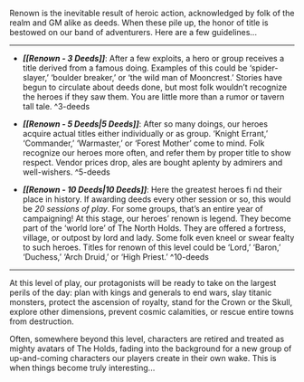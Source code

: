 Renown is the inevitable result of heroic action, acknowledged by folk of the realm and GM alike as deeds. When these pile up, the honor of title is bestowed on our band of adventurers. Here are a few guidelines...

----
- ***[[Renown - 3 Deeds]]***: After a few exploits, a hero or group receives a title derived from a famous doing. Examples of this could be ‘spider-slayer,’ ‘boulder breaker,’ or ‘the wild man of Mooncrest.’ Stories have begun to circulate about deeds done, but most folk wouldn’t recognize the heroes if they saw them. You are little more than a rumor or tavern tall tale. ^3-deeds

- ***[[Renown - 5 Deeds|5 Deeds]]***: After so many doings, our heroes acquire actual titles either individually or as group. ‘Knight Errant,’ ‘Commander,’ ‘Warmaster,’ or ‘Forest Mother’ come to mind. Folk recognize our heroes more often, and refer them by proper title to show respect. Vendor prices drop, ales are bought aplenty by admirers and well-wishers. ^5-deeds

- ***[[Renown - 10 Deeds|10 Deeds]]***: Here the greatest heroes fi nd their place in history. If awarding deeds every other session or so, this would be *20 sessions of play*. For some groups, that’s an entire year of campaigning! At this stage, our heroes’ renown is legend. They become part of the ‘world lore’ of The North Holds. They are offered a fortress, village, or outpost by lord and lady. Some folk even kneel or swear fealty to such heroes. Titles for renown of this level could be ‘Lord,’ ‘Baron,’ ‘Duchess,’ ‘Arch Druid,’ or ‘High Priest.’ ^10-deeds

----
At this level of play, our protagonists will be ready to take on the largest perils of the day: plan with kings and generals to end wars, slay titanic monsters, protect the ascension of royalty, stand for the Crown or the Skull, explore other dimensions, prevent cosmic calamities, or rescue entire towns from destruction. 

Often, somewhere beyond this level, characters are retired and treated as mighty avatars of The Holds, fading into the background for a new group of up-and-coming characters our players create in their own wake. This is when things become truly interesting...
